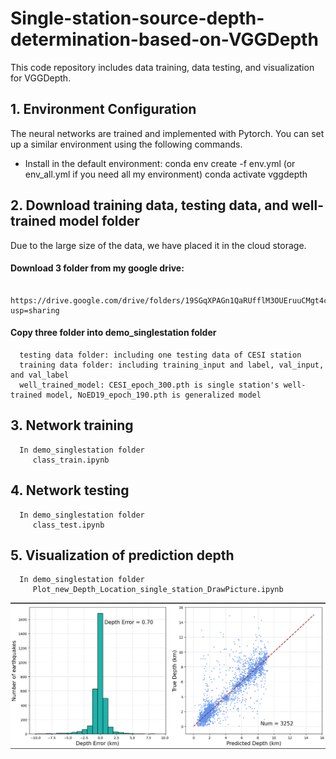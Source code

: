# Single-station-source-depth-determination-based-on-VGGDepth

This code repository includes data training, data testing, and visualization for VGGDepth.

## 1. Environment Configuration

The neural networks are trained and implemented with Pytorch. You can set up a similar environment using the following commands.
- Install in the default environment:
   conda env create -f env.yml (or env_all.yml if you need all my environment)
   conda activate vggdepth
   
## 2. Download training data, testing data, and well-trained model folder

   Due to the large size of the data, we have placed it in the cloud storage.
   
   #### Download 3 folder from my google drive:
   
      https://drive.google.com/drive/folders/19SGqXPAGn1QaRUfflM3OUEruuCMgt4cZ?usp=sharing
      
   #### Copy three folder into demo_singlestation folder
   
      testing data folder: including one testing data of CESI station
      training data folder: including training_input and label, val_input, and val_label
      well_trained_model: CESI_epoch_300.pth is single station's well-trained model, NoED19_epoch_190.pth is generalized model
      
## 3. Network training 

      In demo_singlestation folder
         class_train.ipynb
      
## 4. Network testing

      In demo_singlestation folder
         class_test.ipynb

## 5. Visualization of prediction depth

      In demo_singlestation folder
         Plot_new_Depth_Location_single_station_DrawPicture.ipynb
 
![Figure](https://github.com/Lividy/Single-station-source-depth-determination-based-on-VGGDepth/raw/main/prediction.png)

         

